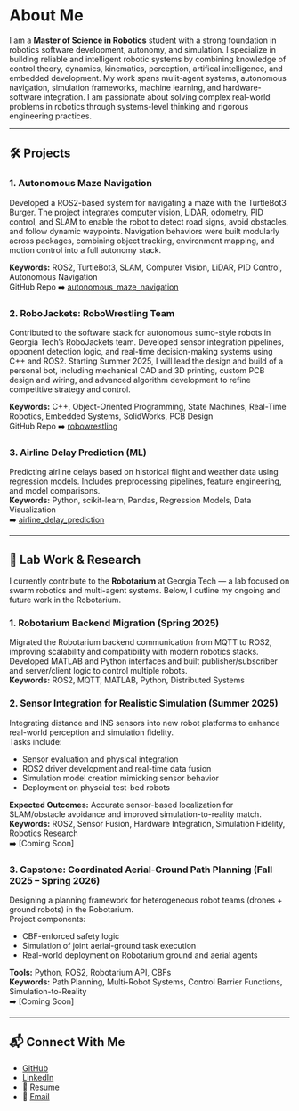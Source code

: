 # About Me

I am a **Master of Science in Robotics** student with a strong foundation in robotics software development, autonomy, and simulation. I specialize in building reliable and intelligent robotic systems by combining knowledge of control theory, dynamics, kinematics, perception, artifical intelligence, and embedded development. My work spans mulit-agent systems, autonomous navigation, simulation frameworks, machine learning, and hardware-software integration. I am passionate about solving complex real-world problems in robotics through systems-level thinking and rigorous engineering practices.

---

## 🛠️ Projects

### 1. Autonomous Maze Navigation  
Developed a ROS2-based system for navigating a maze with the TurtleBot3 Burger. The project integrates computer vision, LiDAR, odometry, PID control, and SLAM to enable the robot to detect road signs, avoid obstacles, and follow dynamic waypoints. Navigation behaviors were built modularly across packages, combining object tracking, environment mapping, and motion control into a full autonomy stack.

**Keywords:** ROS2, TurtleBot3, SLAM, Computer Vision, LiDAR, PID Control, Autonomous Navigation  
GitHub Repo ➡️ [autonomous_maze_navigation](https://github.com/snaseem8/autonomous_maze_navigation.git)

### 2. RoboJackets: RoboWrestling Team  
Contributed to the software stack for autonomous sumo-style robots in Georgia Tech’s RoboJackets team. Developed sensor integration pipelines, opponent detection logic, and real-time decision-making systems using C++ and ROS2. Starting Summer 2025, I will lead the design and build of a personal bot, including mechanical CAD and 3D printing, custom PCB design and wiring, and advanced algorithm development to refine competitive strategy and control.

**Keywords:** C++, Object-Oriented Programming, State Machines, Real-Time Robotics, Embedded Systems, SolidWorks, PCB Design  
GitHub Repo ➡️ [robowrestling](https://github.com/snaseem8/robowrestling.git)

### 3. Airline Delay Prediction (ML)  
Predicting airline delays based on historical flight and weather data using regression models. Includes preprocessing pipelines, feature engineering, and model comparisons.  
**Keywords:** Python, scikit-learn, Pandas, Regression Models, Data Visualization  
➡️ [airline_delay_prediction](https://github.com/snaseem8/airline_delay_prediction.git)

---

## 🧪 Lab Work & Research

I currently contribute to the **Robotarium** at Georgia Tech — a lab focused on swarm robotics and multi-agent systems. Below, I outline my ongoing and future work in the Robotarium.

### 1. Robotarium Backend Migration (Spring 2025)  
Migrated the Robotarium backend communication from MQTT to ROS2, improving scalability and compatibility with modern robotics stacks. Developed MATLAB and Python interfaces and built publisher/subscriber and server/client logic to control multiple robots.  
**Keywords:** ROS2, MQTT, MATLAB, Python, Distributed Systems  

### 2. Sensor Integration for Realistic Simulation (Summer 2025)  
Integrating distance and INS sensors into new robot platforms to enhance real-world perception and simulation fidelity.  
Tasks include:
- Sensor evaluation and physical integration  
- ROS2 driver development and real-time data fusion  
- Simulation model creation mimicking sensor behavior
- Deployment on physcial test-bed robots

**Expected Outcomes:** Accurate sensor-based localization for SLAM/obstacle avoidance and improved simulation-to-reality match.  
**Keywords:** ROS2, Sensor Fusion, Hardware Integration, Simulation Fidelity, Robotics Research  
➡️ [Coming Soon]

### 3. Capstone: Coordinated Aerial-Ground Path Planning (Fall 2025 – Spring 2026)  
Designing a planning framework for heterogeneous robot teams (drones + ground robots) in the Robotarium.  
Project components:
- CBF-enforced safety logic  
- Simulation of joint aerial-ground task execution  
- Real-world deployment on Robotarium ground and aerial agents  

**Tools:** Python, ROS2, Robotarium API, CBFs  
**Keywords:** Path Planning, Multi-Robot Systems, Control Barrier Functions, Simulation-to-Reality  
➡️ [Coming Soon]

---

## 📬 Connect With Me

- [GitHub](https://github.com/snaseem8)  
- [LinkedIn](https://www.linkedin.com/in/snaseem7/)  
- 📄 [Resume]()  
- 📧 [Email](mailto:snaseem8@gatech.edu)
